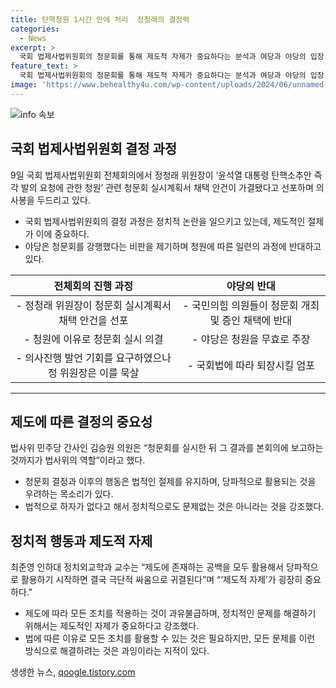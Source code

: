 ```yaml
---
title: 탄핵청원 1시간 만에 처리  정청래의 결정력
categories:
  - News
excerpt: >
  국회 법제사법위원회의 청문회를 통해 제도적 자제가 중요하다는 분석과 여당과 야당의 입장 차이, 청문회의 결과에 따른 가능한 영향 등이 논의되고 있다. 특히 대통령 탄핵 문제로 논란이 되고 있는데, 민주당의 청문회 개최에 대한 우려와 여당의 일방적 국회 운영 우려도 제기되고 있는 상황이다. 전문가들은 제도적 자제의 중요성과 과유불급한 방식으로 모든 문제를 해결하려는 자세에 대해 우려를 표명하고 있다.
feature_text: >
  국회 법제사법위원회의 청문회를 통해 제도적 자제가 중요하다는 분석과 여당과 야당의 입장 차이, 청문회의 결과에 따른 가능한 영향 등이 논의되고 있다. 특히 대통령 탄핵 문제로 논란이 되고 있는데, 민주당의 청문회 개최에 대한 우려와 여당의 일방적 국회 운영 우려도 제기되고 있는 상황이다. 전문가들은 제도적 자제의 중요성과 과유불급한 방식으로 모든 문제를 해결하려는 자세에 대해 우려를 표명하고 있다.
image: 'https://www.behealthy4u.com/wp-content/uploads/2024/06/unnamed-file.png'
---
```


<p><img src="https://www.behealthy4u.com/wp-content/uploads/2024/06/unnamed-file.png" alt="info 속보" /></p>

<h2 data-ke-size="size26">국회 법제사법위원회 결정 과정</h2>

<p data-ke-size="size16">9일 국회 법제사법위원회 전체회의에서 정청래 위원장이 ‘윤석열 대통령 탄핵소추안 즉각 발의 요청에 관한 청원’ 관련 청문회 실시계획서 채택 안건이 가결됐다고 선포하며 의사봉을 두드리고 있다.</p>

<ul>
<li>국회 법제사법위원회의 결정 과정은 정치적 논란을 일으키고 있는데, 제도적인 절제가 이에 중요하다.</li>
<li>야당은 청문회를 강행했다는 비판을 제기하며 청원에 따른 일련의 과정에 반대하고 있다.</li>
</ul>

<table>
<thead>
<tr>
<th style="text-align: center; height: 17px;"><b>전체회의 진행 과정</b></th>
<th style="text-align: center; height: 17px;"><b>야당의 반대</b></th>
</tr>
</thead>
<tbody>
<tr>
<td style="text-align: center; height: 17px;">- 정청래 위원장이 청문회 실시계획서 채택 안건을 선포</td>
<td style="text-align: center; height: 17px;">- 국민의힘 의원들이 청문회 개최 및 증인 채택에 반대</td>
</tr>
<tr>
<td style="text-align: center; height: 17px;">- 청원에 이유로 청문회 실시 의결</td>
<td style="text-align: center; height: 17px;">- 야당은 청원을 무효로 주장</td>
</tr>
<tr>
<td style="text-align: center; height: 17px;">- 의사진행 발언 기회를 요구하였으나 정 위원장은 이를 묵살</td>
<td style="text-align: center; height: 17px;">- 국회법에 따라 퇴장시킬 엄포</td>
</tr>
</tbody>
</table>

<hr>

<h2 data-ke-size="size26">제도에 따른 결정의 중요성</h2>

<p data-ke-size="size16">법사위 민주당 간사인 김승원 의원은 “청문회를 실시한 뒤 그 결과를 본회의에 보고하는 것까지가 법사위의 역할”이라고 했다.</p>

<ul>
<li>청문회 결정과 이후의 행동은 법적인 절제를 유지하며, 당파적으로 활용되는 것을 우려하는 목소리가 있다.</li>
<li>법적으로 하자가 없다고 해서 정치적으로도 문제없는 것은 아니라는 것을 강조했다.</li>
</ul>

<h2 data-ke-size="size26">정치적 행동과 제도적 자제</h2>

<p data-ke-size="size16">최준영 인하대 정치외교학과 교수는 “제도에 존재하는 공백을 모두 활용해서 당파적으로 활용하기 시작하면 결국 극단적 싸움으로 귀결된다”며 “‘제도적 자제’가 굉장히 중요하다."</p>

<ul>
<li>제도에 따라 모든 조치를 적용하는 것이 과유불급하며, 정치적인 문제를 해결하기 위해서는 제도적인 자제가 중요하다고 강조했다.</li>
<li>법에 따른 이유로 모든 조치를 활용할 수 있는 것은 필요하지만, 모든 문제를 이런 방식으로 해결하려는 것은 과잉이라는 지적이 있다.</li>
</ul>
생생한 뉴스, <a href="https://qoogle.tistory.com" rel="dofollow">qoogle.tistory.com</a>


